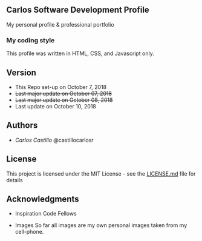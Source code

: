 ## Carlos Software Development Profile
My personal profile & professional portfolio

### My coding style

This profile was written in HTML, CSS, and Javascript only.

## Version

- This Repo set-up on October 7, 2018
- ~~Last major update on October 07, 2018~~
- ~~Last major update on October 08, 2018~~
- Last update on October 10, 2018

## Authors

- *Carlos Castillo*  @castillocarlosr

## License

This project is licensed under the MIT License - see the [LICENSE.md](LICENSE) file for details

## Acknowledgments
* Inspiration
Code Fellows

* Images
So far all images are my own personal images taken from my cell-phone.


